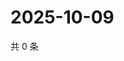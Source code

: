 # 2025-10-09

共 0 条

<!-- BEGIN ZHIHUQUESTIONS -->
<!-- 最后更新时间 Thu Oct 09 2025 21:24:19 GMT+0800 (China Standard Time) -->

<!-- END ZHIHUQUESTIONS -->
